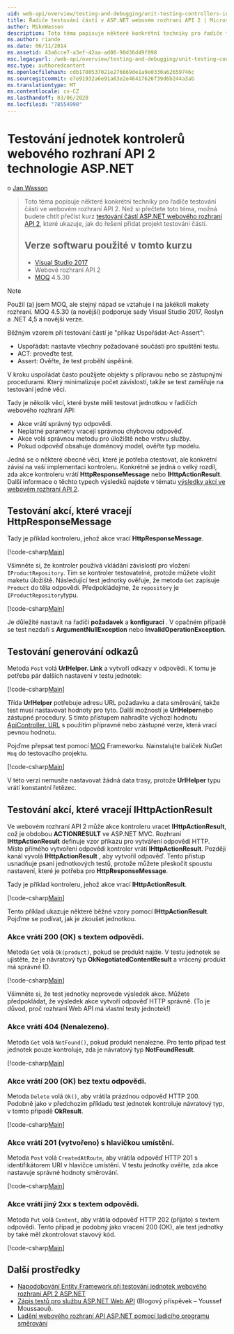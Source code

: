 ```yaml
---
uid: web-api/overview/testing-and-debugging/unit-testing-controllers-in-web-api
title: Řadiče testování částí v ASP.NET webovém rozhraní API 2 | Microsoft Docs
author: MikeWasson
description: Toto téma popisuje některé konkrétní techniky pro řadiče testování částí ve webovém rozhraní API 2. Než si přečtete toto téma, možná budete chtít přečíst jednotku kurzu...
ms.author: riande
ms.date: 06/11/2014
ms.assetid: 43a6cce7-a3ef-42aa-ad06-90d36d49f098
msc.legacyurl: /web-api/overview/testing-and-debugging/unit-testing-controllers-in-web-api
msc.type: authoredcontent
ms.openlocfilehash: cdb1700537021e276669de1a9e0330a62659746c
ms.sourcegitcommit: e7e91932a6e91a63e2e46417626f39d6b244a3ab
ms.translationtype: MT
ms.contentlocale: cs-CZ
ms.lasthandoff: 03/06/2020
ms.locfileid: "78554990"
---
```

# <a name="unit-testing-controllers-in-aspnet-web-api-2"></a>Testování jednotek kontrolerů webového rozhraní API 2 technologie ASP.NET

o [Jan Wasson](https://github.com/MikeWasson)

> Toto téma popisuje některé konkrétní techniky pro řadiče testování částí ve webovém rozhraní API 2. Než si přečtete toto téma, možná budete chtít přečíst kurz [testování částí ASP.NET webového rozhraní API 2](unit-testing-with-aspnet-web-api.md), které ukazuje, jak do řešení přidat projekt testování částí.
>
> ## <a name="software-versions-used-in-the-tutorial"></a>Verze softwaru použité v tomto kurzu
>
> - [Visual Studio 2017](https://visualstudio.microsoft.com/downloads/?utm_medium=microsoft&utm_source=docs.microsoft.com&utm_campaign=button+cta&utm_content=download+vs2017)
> - Webové rozhraní API 2
> - [MOQ](https://github.com/Moq) 4.5.30

> [!NOTE]
> Použil (a) jsem MOQ, ale stejný nápad se vztahuje i na jakékoli makety rozhraní. MOQ 4.5.30 (a novější) podporuje sady Visual Studio 2017, Roslyn a .NET 4,5 a novější verze.

Běžným vzorem při testování částí je &quot;příkaz Uspořádat-Act-Assert&quot;:

- Uspořádat: nastavte všechny požadované součásti pro spuštění testu.
- ACT: proveďte test.
- Assert: Ověřte, že test proběhl úspěšně.

V kroku uspořádat často použijete objekty s přípravou nebo se zástupnými procedurami. Který minimalizuje počet závislostí, takže se test zaměřuje na testování jedné věci.

Tady je několik věcí, které byste měli testovat jednotkou v řadičích webového rozhraní API:

- Akce vrátí správný typ odpovědi.
- Neplatné parametry vracejí správnou chybovou odpověď.
- Akce volá správnou metodu pro úložiště nebo vrstvu služby.
- Pokud odpověď obsahuje doménový model, ověřte typ modelu.

Jedná se o některé obecné věci, které je potřeba otestovat, ale konkrétní závisí na vaší implementaci kontroleru. Konkrétně se jedná o velký rozdíl, zda akce kontroleru vrátí **HttpResponseMessage** nebo **IHttpActionResult**. Další informace o těchto typech výsledků najdete v tématu [výsledky akcí ve webovém rozhraní API 2](../getting-started-with-aspnet-web-api/action-results.md).

## <a name="testing-actions-that-return-httpresponsemessage"></a>Testování akcí, které vracejí HttpResponseMessage

Tady je příklad kontroleru, jehož akce vrací **HttpResponseMessage**.

[!code-csharp[Main](unit-testing-controllers-in-web-api/samples/sample1.cs)]

Všimněte si, že kontroler používá vkládání závislostí pro vložení `IProductRepository`. Tím se kontroler testovatelné, protože můžete vložit maketu úložiště. Následující test jednotky ověřuje, že metoda `Get` zapisuje `Product` do těla odpovědi. Předpokládejme, že `repository` je `IProductRepository`typu.

[!code-csharp[Main](unit-testing-controllers-in-web-api/samples/sample2.cs)]

Je důležité nastavit na řadiči **požadavek** a **konfiguraci** . V opačném případě se test nezdaří s **ArgumentNullException** nebo **InvalidOperationException**.

## <a name="testing-link-generation"></a>Testování generování odkazů

Metoda `Post` volá **UrlHelper. Link** a vytvoří odkazy v odpovědi. K tomu je potřeba pár dalších nastavení v testu jednotek:

[!code-csharp[Main](unit-testing-controllers-in-web-api/samples/sample3.cs)]

Třída **UrlHelper** potřebuje adresu URL požadavku a data směrování, takže test musí nastavovat hodnoty pro tyto. Další možností je **UrlHelper**nebo zástupné procedury. S tímto přístupem nahradíte výchozí hodnotu [ApiController. URL](https://msdn.microsoft.com/library/system.web.http.apicontroller.url.aspx) s použitím přípravné nebo zástupné verze, která vrací pevnou hodnotu.

Pojďme přepsat test pomocí [MOQ](https://github.com/Moq) Frameworku. Nainstalujte balíček NuGet `Moq` do testovacího projektu.

[!code-csharp[Main](unit-testing-controllers-in-web-api/samples/sample4.cs)]

V této verzi nemusíte nastavovat žádná data trasy, protože **UrlHelper** typu vrátí konstantní řetězec.

## <a name="testing-actions-that-return-ihttpactionresult"></a>Testování akcí, které vracejí IHttpActionResult

Ve webovém rozhraní API 2 může akce kontroleru vracet **IHttpActionResult**, což je obdobou **ACTIONRESULT** ve ASP.NET MVC. Rozhraní **IHttpActionResult** definuje vzor příkazu pro vytváření odpovědí HTTP. Místo přímého vytvoření odpovědi kontroler vrátí **IHttpActionResult**. Později kanál vyvolá **IHttpActionResult** , aby vytvořil odpověď. Tento přístup usnadňuje psaní jednotkových testů, protože můžete přeskočit spoustu nastavení, které je potřeba pro **HttpResponseMessage**.

Tady je příklad kontroleru, jehož akce vrací **IHttpActionResult**.

[!code-csharp[Main](unit-testing-controllers-in-web-api/samples/sample5.cs)]

Tento příklad ukazuje některé běžné vzory pomocí **IHttpActionResult**. Pojďme se podívat, jak je zkoušet jednotkou.

### <a name="action-returns-200-ok-with-a-response-body"></a>Akce vrátí 200 (OK) s textem odpovědi.

Metoda `Get` volá `Ok(product)`, pokud se produkt najde. V testu jednotek se ujistěte, že je návratový typ **OkNegotiatedContentResult** a vrácený produkt má správné ID.

[!code-csharp[Main](unit-testing-controllers-in-web-api/samples/sample6.cs)]

Všimněte si, že test jednotky neprovede výsledek akce. Můžete předpokládat, že výsledek akce vytvoří odpověď HTTP správně. (To je důvod, proč rozhraní Web API má vlastní testy jednotek!)

### <a name="action-returns-404-not-found"></a>Akce vrátí 404 (Nenalezeno).

Metoda `Get` volá `NotFound()`, pokud produkt nenalezne. Pro tento případ test jednotek pouze kontroluje, zda je návratový typ **NotFoundResult**.

[!code-csharp[Main](unit-testing-controllers-in-web-api/samples/sample7.cs)]

### <a name="action-returns-200-ok-with-no-response-body"></a>Akce vrátí 200 (OK) bez textu odpovědi.

Metoda `Delete` volá `Ok()`, aby vrátila prázdnou odpověď HTTP 200. Podobně jako v předchozím příkladu test jednotek kontroluje návratový typ, v tomto případě **OkResult**.

[!code-csharp[Main](unit-testing-controllers-in-web-api/samples/sample8.cs)]

### <a name="action-returns-201-created-with-a-location-header"></a>Akce vrátí 201 (vytvořeno) s hlavičkou umístění.

Metoda `Post` volá `CreatedAtRoute`, aby vrátila odpověď HTTP 201 s identifikátorem URI v hlavičce umístění. V testu jednotky ověřte, zda akce nastavuje správné hodnoty směrování.

[!code-csharp[Main](unit-testing-controllers-in-web-api/samples/sample9.cs)]

### <a name="action-returns-another-2xx-with-a-response-body"></a>Akce vrátí jiný 2xx s textem odpovědi.

Metoda `Put` volá `Content`, aby vrátila odpověď HTTP 202 (přijato) s textem odpovědi. Tento případ je podobný jako vracení 200 (OK), ale test jednotky by také měl zkontrolovat stavový kód.

[!code-csharp[Main](unit-testing-controllers-in-web-api/samples/sample10.cs)]

## <a name="additional-resources"></a>Další prostředky

- [Napodobování Entity Framework při testování jednotek webového rozhraní API 2 ASP.NET](mocking-entity-framework-when-unit-testing-aspnet-web-api-2.md)
- [Zápis testů pro službu ASP.NET Web API](https://blogs.msdn.com/b/youssefm/archive/2013/01/28/writing-tests-for-an-asp-net-webapi-service.aspx) (Blogový příspěvek – Youssef Moussaoui).
- [Ladění webového rozhraní API ASP.NET pomocí ladicího programu směrování](https://blogs.msdn.com/b/webdev/archive/2013/04/04/debugging-asp-net-web-api-with-route-debugger.aspx)
